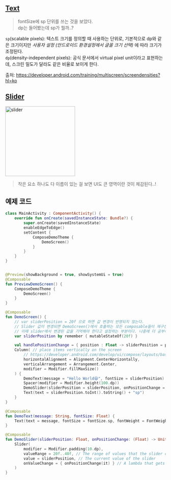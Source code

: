 ## [Text](https://developer.android.com/develop/ui/compose/text/style-text?hl=ko)
> fontSize에 sp 단위를 쓰는 것을 보았다.  
dp는 들어봤는데 sp가 뭘까..?  

`sp`(scalable pixels): 텍스트 크기를 정의할 때 사용하는 단위로, 기본적으로 dp와 같은 크기이지만 *사용자 설정 (안드로이드 환경설정에서 글꼴 크기 선택)* 에 따라 크기가 조정된다.  
`dp`(density-independent pixels): 공식 문서에서 virtual pixel unit이라고 표현하는데, 스크린 밀도가 달라도 같은 비율로 보이게 한다.  

출처: https://developer.android.com/training/multiscreen/screendensities?hl=ko  


## [Slider](https://developer.android.com/develop/ui/compose/components/slider)
<img width="219" alt="slider" src="https://github.com/user-attachments/assets/76403698-7669-4b1b-87fe-6143f70842ac" />

> 작은 요소 하나도 다 이름이 있는 걸 보면 UI도 큰 영역이란 것이 체감된다..!

## 예제 코드
```kotlin
class MainActivity : ComponentActivity() {
    override fun onCreate(savedInstanceState: Bundle?) {
        super.onCreate(savedInstanceState)
        enableEdgeToEdge()
        setContent {
            ComposeDemoTheme {
                DemoScreen()
            }
        }
    }
}


@Preview(showBackground = true, showSystemUi = true)
@Composable
fun PreviewDemoScreen() {
    ComposeDemoTheme {
        DemoScreen()
    }
}

@Composable
fun DemoScreen() {
    // var sliderPosition = 20f 으로 하면 값 변경이 반영되지 않는다.
    // Slider 값이 변경되면 DemoScreen()에서 호출하는 모든 composable들이 재구성되는데
    // 이때 slider에서 변경된 값을 기억해야 한다고 설정하는 부분이다. 나중에 더 공부해 보자!!
    var sliderPosition by remember { mutableStateOf(20f) }

    val handlePositionChange = { position : Float -> sliderPosition = position }
    Column( // place items vertically on the screen
        // https://developer.android.com/develop/ui/compose/layouts/basics
        horizontalAlignment = Alignment.CenterHorizontally,
        verticalArrangement = Arrangement.Center,
        modifier = Modifier.fillMaxSize()
    ) {
        DemoText(message = "Hello World😆", fontSize = sliderPosition)
        Spacer(modifier = Modifier.height(100.dp))
        DemoSlider(sliderPosition = sliderPosition, onPositionChange = handlePositionChange)
        Text(text = sliderPosition.toInt().toString() + "sp")
    }
}

@Composable
fun DemoText(message: String, fontSize: Float) {
    Text(text = message, fontSize = fontSize.sp, fontWeight = FontWeight.Bold)
}

@Composable
fun DemoSlider(sliderPosition: Float, onPositionChange: (Float) -> Unit) {
    Slider(
        modifier = Modifier.padding(10.dp),
        valueRange = 20f..40f, // The range of values that the slider can take
        value = sliderPosition, // The current value of the slider
        onValueChange = { onPositionChange(it) } // A lambda that gets called every time the value is changed
    )
}
```
